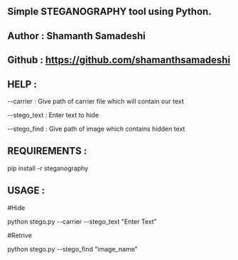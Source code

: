 
## Simple STEGANOGRAPHY tool using Python.

## Author : Shamanth Samadeshi

## Github : https://github.com/shamanthsamadeshi


## HELP :

 --carrier    : Give path of carrier file which will contain our text

 --stego_text : Enter text to hide

 --stego_find : Give path of image which contains hidden text



## REQUIREMENTS :
 
 pip install -r steganography 


## USAGE : 

#Hide

 python stego.py --carrier --stego_text "Enter Text"

#Retrive 

 python stego.py --stego_find "image_name" 
